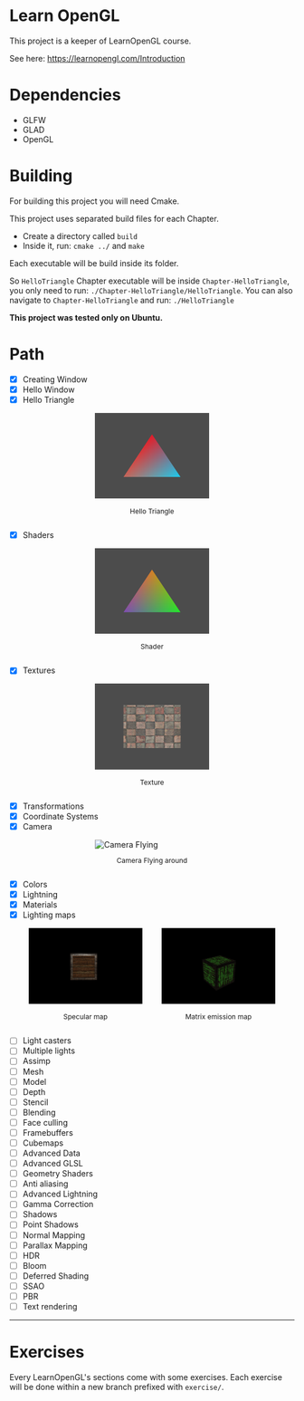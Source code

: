 # Learn OpenGL

This project is a keeper of LearnOpenGL course.

See here: https://learnopengl.com/Introduction

# Dependencies

- GLFW
- GLAD
- OpenGL

# Building

For building this project you will need Cmake.

This project uses separated build files for each Chapter.

- Create a directory called `build`
- Inside it, run: `cmake ../` and `make`

Each executable will be build inside its folder.

So `HelloTriangle` Chapter executable will be inside `Chapter-HelloTriangle`, you only need to run: `./Chapter-HelloTriangle/HelloTriangle`. You can also navigate to `Chapter-HelloTriangle` and run: `./HelloTriangle`

**This project was tested only on Ubuntu.**

# Path

- [x] Creating Window
- [x] Hello Window
- [x] Hello Triangle

<div style="display: flex; justify-content: space-evenly">
    <div style="width: 40%">
        <img src="resources/images/hello-triangle.png" alt="Hello Triangle" />
        <p style="text-align: center; font-size: 12px">
            Hello Triangle
        </p>
    </div>
</div>

- [x] Shaders

<div style="display: flex; justify-content: space-evenly">
    <div style="width: 40%">
        <img src="resources/images/shader.png" alt="Shader" />
        <p style="text-align: center; font-size: 12px">
            Shader
        </p>
    </div>
</div>

- [x] Textures

<div style="display: flex; justify-content: space-evenly">
    <div style="width: 40%">
        <img src="resources/images/texture.png" alt="Texture" />
        <p style="text-align: center; font-size: 12px">
            Texture
        </p>
    </div>
</div>

- [x] Transformations
- [x] Coordinate Systems
- [x] Camera

<div style="display: flex; justify-content: space-evenly">
    <div style="width: 40%">
        <img src="resources/images/Camera.gif" alt="Camera Flying" />
        <p style="text-align: center; font-size: 12px">
            Camera Flying around
        </p>
    </div>
</div>

- [x] Colors
- [x] Lightning
- [x] Materials
- [x] Lighting maps

<div style="display: flex; justify-content: space-evenly">
    <div style="width: 40%">
        <img src="resources/images/1631401415.png" alt="Specular Map" />
        <p style="text-align: center; font-size: 12px">
            Specular map
        </p>
    </div>
    <div style="width: 40%">
        <img src="resources/images/1631416736.png" alt="Emission Map" />
        <p style="text-align: center; font-size: 12px">
            Matrix emission map
        </p>
    </div>
</div>

- [ ] Light casters
- [ ] Multiple lights
- [ ] Assimp
- [ ] Mesh
- [ ] Model
- [ ] Depth
- [ ] Stencil
- [ ] Blending
- [ ] Face culling
- [ ] Framebuffers
- [ ] Cubemaps
- [ ] Advanced Data
- [ ] Advanced GLSL
- [ ] Geometry Shaders
- [ ] Anti aliasing
- [ ] Advanced Lightning
- [ ] Gamma Correction
- [ ] Shadows
- [ ] Point Shadows
- [ ] Normal Mapping
- [ ] Parallax Mapping
- [ ] HDR
- [ ] Bloom
- [ ] Deferred Shading
- [ ] SSAO
- [ ] PBR
- [ ] Text rendering

---

# Exercises

Every LearnOpenGL's sections come with some exercises. Each exercise will be done within a new branch prefixed with `exercise/`.